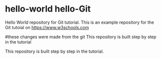 # hello-world hello-Git
Hello World repository for Git tutorial.
This is an example repository for the Git tutoial on https://www.w3schools.com

#these changes were made from the git
This repository is built step by step in the tutorial

This repository is built step by step in the tutorial.
